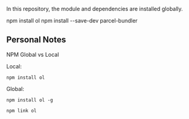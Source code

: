 In this repository, the module and dependencies are installed globally.

npm install ol
npm install --save-dev parcel-bundler



## Personal Notes
NPM Global vs Local

Local:

    npm install ol

Global:

    npm install ol -g
    
    npm link ol

